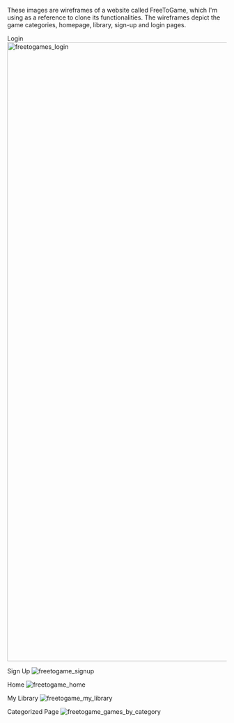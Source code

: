 These images are wireframes of a website called FreeToGame, which I'm using as a reference to clone its functionalities. The wireframes depict the game categories, homepage, library, sign-up and login pages.

Login
<img width="1418" alt="freetogames_login" src="https://user-images.githubusercontent.com/98355250/231062874-09829d70-5f6b-4a0f-b981-9ec5b942bf25.png">

Sign Up
![freetogame_signup](https://user-images.githubusercontent.com/98355250/231062932-4b62ae00-e0ce-4753-8178-0f0115d5e933.png)

Home
![freetogame_home](https://user-images.githubusercontent.com/98355250/231062970-01be50d2-4cea-47f4-a020-6b22fb5bc020.png)

My Library
![freetogame_my_library](https://user-images.githubusercontent.com/98355250/231062994-04f25205-72d2-49f0-8c2d-66ecef569e6c.png)

Categorized Page
![freetogame_games_by_category](https://user-images.githubusercontent.com/98355250/231063070-fcfa5d03-c3ac-4872-9e91-a3bddccd3fe4.png)
